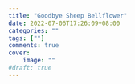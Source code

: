 ```yaml
---
title: "Goodbye Sheep Bellflower"
date: 2022-07-06T17:26:09+08:00
categories: "" 
tags: [""]
comments: true
cover:
    image: ""
#draft: true
---
```


<!--more-->